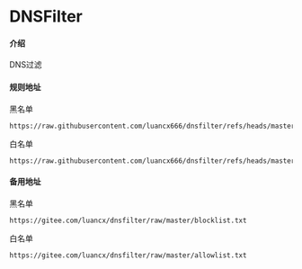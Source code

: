 # DNSFilter

#### 介绍

DNS过滤

#### 规则地址
黑名单
```
https://raw.githubusercontent.com/luancx666/dnsfilter/refs/heads/master/blocklist.txt
```

白名单
```
https://raw.githubusercontent.com/luancx666/dnsfilter/refs/heads/master/allowlist.txt
```

#### 备用地址

黑名单

```
https://gitee.com/luancx/dnsfilter/raw/master/blocklist.txt
```

白名单

```
https://gitee.com/luancx/dnsfilter/raw/master/allowlist.txt
```

